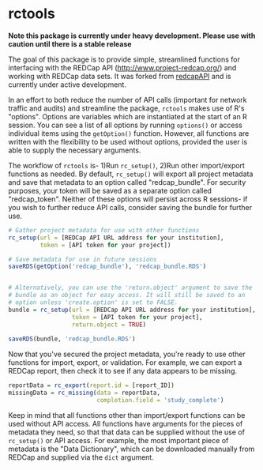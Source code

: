 rctools
======
**Note this package is currently under heavy development. Please use with caution until there is a stable release**


The goal of this package is to provide simple, streamlined functions for interfacing with the REDCap API (http://www.project-redcap.org/) and working with REDCap data sets. It was forked from [redcapAPI](https://github.com/nutterb/redcapAPI) and is currently under active development. 

In an effort to both reduce the number of API calls (important for network traffic and audits) and streamline the package, `rctools` makes use of R's "options". Options are variables which are instantiated at the start of an R session. You can see a list of all options by running `options()` or access individual items using the `getOption()` function. However, all functions are written with the flexibility to be used without options, provided the user is able to supply the necessary arguments. 

The workflow of `rctools` is- 1)Run `rc_setup()`, 2)Run other import/export functions as needed. By default, `rc_setup()` will export all project metadata and save that metadata to an option called "redcap_bundle". For security purposes, your token will be saved as a separate option called "redcap_token". Neither of these options will persist across R sessions- if you wish to further reduce API calls, consider saving the bundle for further use. 
```r
# Gather project metadata for use with other functions
rc_setup(url = [REDCap API URL address for your institution],
         token = [API token for your project])

# Save metadata for use in future sessions
saveRDS(getOption('redcap_bundle'), 'redcap_bundle.RDS')


# Alternatively, you can use the 'return.object' argument to save the 
# bundle as an object for easy access. It will still be saved to an 
# option unless 'create.option' is set to FALSE. 
bundle = rc_setup(url = [REDCap API URL address for your institution],
                  token = [API token for your project],
                  return.object = TRUE)
                  
saveRDS(bundle, 'redcap_bundle.RDS')
```
Now that you've secured the project metadata, you're ready to use other functions for import, export, or validation. For example, we can export a REDCap report, then check it to see if any data appears to be missing.
```r
reportData = rc_export(report.id = [report_ID])
missingData = rc_missing(data = reportData,
                         completion.field = 'study_complete')
```

Keep in mind that all functions other than import/export functions can be used without API access. All functions have arguments for the pieces of metadata they need, so that that data can be supplied without the use of `rc_setup()` or API access. For example, the most important piece of metadata is the "Data Dictionary", which can be downloaded manually from REDCap and supplied via the `dict` argument. 
